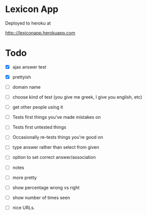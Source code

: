 
Lexicon App
===========

Deployed to heroku at

<http:://lexiconapp.herokuapp.com>

Todo
====

- [x] ajax answer test
- [x] prettyish
- [ ] domain name
- [ ] choose kind of test (you give me greek, I give you english, etc)
- [ ] get other people using it
- [ ] Tests first things you've made mistakes on
- [ ] Tests first untested things
- [ ] Occasionally re-tests things you're good on
- [ ] type answer rather than select from given
- [ ] option to set correct answer/association
- [ ] notes
- [ ] more pretty
- [ ] show percentage wrong vs right
- [ ] show number of times seen
- [ ] nice URLs.

